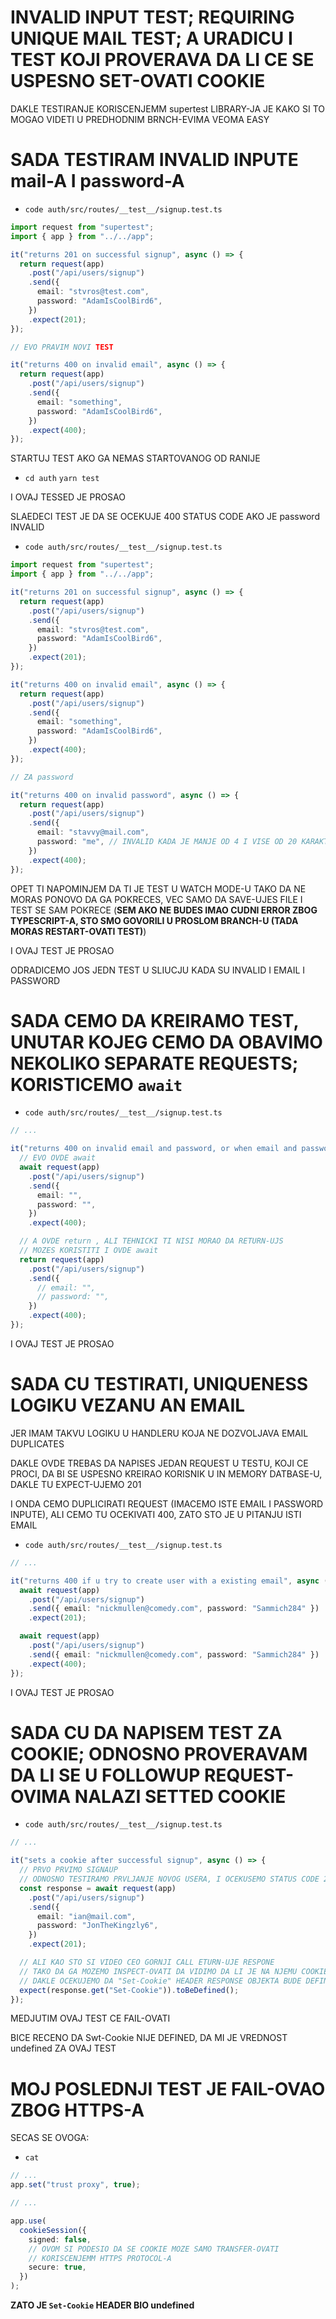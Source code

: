 # INVALID INPUT TEST; REQUIRING UNIQUE MAIL TEST; A URADICU I TEST KOJI PROVERAVA DA LI CE SE USPESNO SET-OVATI COOKIE

DAKLE TESTIRANJE KORISCENJEMM supertest LIBRARY-JA JE KAKO SI TO MOGAO VIDETI U PREDHODNIM BRNCH-EVIMA VEOMA EASY

# SADA TESTIRAM INVALID INPUTE mail-A I password-A

- `code auth/src/routes/__test__/signup.test.ts`

```ts
import request from "supertest";
import { app } from "../../app";

it("returns 201 on successful signup", async () => {
  return request(app)
    .post("/api/users/signup")
    .send({
      email: "stvros@test.com",
      password: "AdamIsCoolBird6",
    })
    .expect(201);
});

// EVO PRAVIM NOVI TEST

it("returns 400 on invalid email", async () => {
  return request(app)
    .post("/api/users/signup")
    .send({
      email: "something",
      password: "AdamIsCoolBird6",
    })
    .expect(400);
});

```

STARTUJ TEST AKO GA NEMAS STARTOVANOG OD RANIJE

- `cd auth` `yarn test`

I OVAJ TESSED JE PROSAO

SLAEDECI TEST JE DA SE OCEKUJE 400 STATUS CODE AKO JE password INVALID

- `code auth/src/routes/__test__/signup.test.ts`

```ts
import request from "supertest";
import { app } from "../../app";

it("returns 201 on successful signup", async () => {
  return request(app)
    .post("/api/users/signup")
    .send({
      email: "stvros@test.com",
      password: "AdamIsCoolBird6",
    })
    .expect(201);
});

it("returns 400 on invalid email", async () => {
  return request(app)
    .post("/api/users/signup")
    .send({
      email: "something",
      password: "AdamIsCoolBird6",
    })
    .expect(400);
});

// ZA password

it("returns 400 on invalid password", async () => {
  return request(app)
    .post("/api/users/signup")
    .send({
      email: "stavvy@mail.com",
      password: "me", // INVALID KADA JE MANJE OD 4 I VISE OD 20 KARAKTERA
    })
    .expect(400);
});

```

OPET TI NAPOMINJEM DA TI JE TEST U WATCH MODE-U TAKO DA NE MORAS PONOVO DA GA POKRECES, VEC SAMO DA SAVE-UJES FILE I TEST SE SAM POKRECE (**SEM AKO NE BUDES IMAO CUDNI ERROR ZBOG TYPESCRIPT-A, STO SMO GOVORILI U PROSLOM BRANCH-U (TADA MORAS RESTART-OVATI TEST)**)

I OVAJ TEST JE PROSAO

ODRADICEMO JOS JEDN TEST U SLIUCJU KADA SU INVALID I EMAIL I PASSWORD

# SADA CEMO DA KREIRAMO TEST, UNUTAR KOJEG CEMO DA OBAVIMO NEKOLIKO SEPARATE REQUESTS; KORISTICEMO `await`


- `code auth/src/routes/__test__/signup.test.ts`

```ts
// ...

it("returns 400 on invalid email and password, or when email and password are missing", async () => {
  // EVO OVDE await
  await request(app)
    .post("/api/users/signup")
    .send({
      email: "",
      password: "",
    })
    .expect(400);

  // A OVDE return , ALI TEHNICKI TI NISI MORAO DA RETURN-UJS
  // MOZES KORISTITI I OVDE await
  return request(app)
    .post("/api/users/signup")
    .send({
      // email: "",
      // password: "",
    })
    .expect(400);
});
```

I OVAJ TEST JE PROSAO

# SADA CU TESTIRATI, UNIQUENESS LOGIKU VEZANU AN EMAIL

JER IMAM TAKVU LOGIKU U HANDLERU KOJA NE DOZVOLJAVA EMAIL DUPLICATES

DAKLE OVDE TREBAS DA NAPISES JEDAN REQUEST U TESTU, KOJI CE PROCI, DA BI SE USPESNO KREIRAO KORISNIK U IN MEMORY DATBASE-U, DAKLE TU EXPECT-UJEMO 201

I ONDA CEMO DUPLICIRATI REQUEST (IMACEMO ISTE EMAIL I PASSWORD INPUTE), ALI CEMO TU OCEKIVATI 400, ZATO STO JE U PITANJU ISTI EMAIL

- `code auth/src/routes/__test__/signup.test.ts`

```ts
// ...

it("returns 400 if u try to create user with a existing email", async () => {
  await request(app)
    .post("/api/users/signup")
    .send({ email: "nickmullen@comedy.com", password: "Sammich284" })
    .expect(201);

  await request(app)
    .post("/api/users/signup")
    .send({ email: "nickmullen@comedy.com", password: "Sammich284" })
    .expect(400);
});

```

I OVAJ TEST JE PROSAO

# SADA CU DA NAPISEM TEST ZA COOKIE; ODNOSNO PROVERAVAM DA LI SE U FOLLOWUP REQUEST-OVIMA NALAZI SETTED COOKIE

- `code auth/src/routes/__test__/signup.test.ts`

```ts
// ...

it("sets a cookie after successful signup", async () => {
  // PRVO PRVIMO SIGNAUP
  // ODNOSNO TESTIRAMO PRVLJANJE NOVOG USERA, I OCEKUSEMO STATUS CODE 201
  const response = await request(app)
    .post("/api/users/signup")
    .send({
      email: "ian@mail.com",
      password: "JonTheKingzly6",
    })
    .expect(201);

  // ALI KAO STO SI VIDEO CEO GORNJI CALL ETURN-UJE RESPONE
  // TAKO DA GA MOZEMO INSPECT-OVATI DA VIDIMO DA LI JE NA NJEMU COOKIE
  // DAKLE OCEKUJEMO DA "Set-Cookie" HEADER RESPONSE OBJEKTA BUDE DEFINED
  expect(response.get("Set-Cookie")).toBeDefined();
});

```

MEDJUTIM OVAJ TEST CE FAIL-OVATI

BICE RECENO DA Swt-Cookie NIJE DEFINED, DA MI JE VREDNOST undefined ZA OVAJ TEST

# MOJ POSLEDNJI TEST JE FAIL-OVAO ZBOG HTTPS-A

SECAS SE OVOGA:

- `cat `

```ts
// ...
app.set("trust proxy", true);

// ...

app.use(
  cookieSession({
    signed: false,
    // OVOM SI PODESIO DA SE COOKIE MOZE SAMO TRANSFER-OVATI
    // KORISCENJEMM HTTPS PROTOCOL-A
    secure: true,
  })
);
```

**ZATO JE `Set-Cookie` HEADER BIO undefined**
